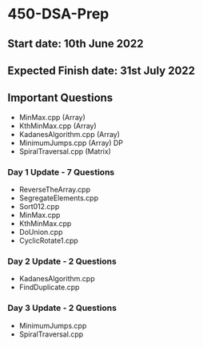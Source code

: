 # 450-DSA-Prep

## Start date: 10th June 2022

## Expected Finish date: 31st July 2022

## Important Questions
- MinMax.cpp (Array)
- KthMinMax.cpp (Array)
- KadanesAlgorithm.cpp (Array)
- MinimumJumps.cpp (Array) DP
- SpiralTraversal.cpp (Matrix)

### Day 1 Update - 7 Questions
- ReverseTheArray.cpp
- SegregateElements.cpp
- Sort012.cpp
- MinMax.cpp
- KthMinMax.cpp
- DoUnion.cpp
- CyclicRotate1.cpp

### Day 2 Update - 2 Questions
- KadanesAlgorithm.cpp
- FindDuplicate.cpp

### Day 3 Update - 2 Questions
- MinimumJumps.cpp
- SpiralTraversal.cpp